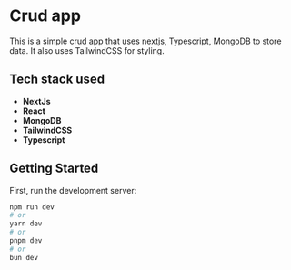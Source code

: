 # Crud app
This is a simple crud app that uses nextjs, Typescript, MongoDB to store data. It also uses TailwindCSS for styling.

## Tech stack used
- __NextJs__
- __React__
- __MongoDB__
- __TailwindCSS__
- __Typescript__


## Getting Started

First, run the development server:

```bash
npm run dev
# or
yarn dev
# or
pnpm dev
# or
bun dev
```
